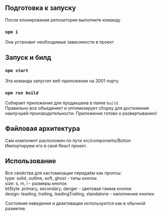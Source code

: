 ## Подготовка к запуску

После клонирования репозитория выполните команду

### `npm i`

Она установит необходимые зависимости в проект

## Запуск и билд

### `npm start`

Эта команда запустит веб-приложение на 3001 порту

### `npm run build`

Собирает приложение для продакшена в папке `build`.\
Правильно все объединяет и оптимизирует сборку для достижения наилучшей производительности.
Приложение готово к развертыванию!

## Файловая архитектура 

Сам компонент расположен по пути src/components/Button
Импортируем его в свой React проект.

## Использование

Все свойства для кастомизации передаём как пропсы: \
type: solid, outline, soft, ghost - типы кнопок \
size: s, m, l - размеры кнопок \
btStyle: primary, secondary, danger - цветовая гамма кнопок \
design: leading, trailing, leadingTrailing, standalone - наполнение кнопки 

Состояния наведения и деактивации используются как в обычной разметке. 

